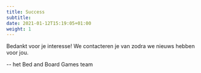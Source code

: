 ```yaml
---
title: Success
subtitle:
date: 2021-01-12T15:19:05+01:00
weight: 1
---
```


Bedankt voor je interesse! We contacteren je van zodra we nieuws hebben voor jou.

-- het Bed and Board Games team
